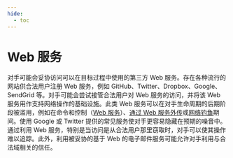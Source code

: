 ```yaml
---
hide:
  - toc
---
```


# Web 服务

对手可能会妥协访问可以在目标过程中使用的第三方 Web 服务。存在各种流行的网站供合法用户注册 Web 服务，例如 GitHub、Twitter、Dropbox、Google、SendGrid 等。对手可能会尝试接管合法用户对 Web 服务的访问，并将该 Web 服务用作支持网络操作的基础设施。此类 Web 服务可以在对手生命周期的后期阶段被滥用，例如在命令和控制（[Web 服务](https://attack.mitre.org/techniques/T1102)）、[通过 Web 服务外传](https://attack.mitre.org/techniques/T1567)或[网络钓鱼](https://attack.mitre.org/techniques/T1566)期间。使用 Google 或 Twitter 提供的常见服务使对手更容易隐藏在预期的噪音中。通过利用 Web 服务，特别是当访问是从合法用户那里窃取时，对手可以使其操作难以追踪。此外，利用被妥协的基于 Web 的电子邮件服务可能允许对手利用与合法域相关的信任。
